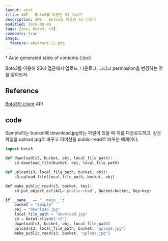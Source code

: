 ```yaml
---
layout: post
title: AWS - Boto3를 이용한 S3 다루기 
description: AWS - Boto3를 이용한 S3 다루기 
modified: 2016-08-09
tags: [aws, boto3, s3]
comments: true
image:
  feature: abstract-11.png
---
```


<section id="table-of-contents" class="toc">
<div id="drawer" markdown="1">
*  Auto generated table of contents
{:toc}
</div>
</section><!-- /#table-of-contents -->

Boto3를 이용해 S3에 접근해서 업로드, 다운로그, 그리고 permission을 변경하는 것을 알아보자. 

## Reference

[Boto3의 client](http://boto3.readthedocs.io/en/latest/reference/services/s3.html#client) API

## code

Sample라는 bucket에 download.jpg라는 파일이 있을 때 이를 다운로드하고, 같은 파일을 upload.jpg로 바꾸고 퍼미션을 public-read로 바꾸는 예제이다. 


```python
import boto3

def download(s3, bucket, obj, local_file_path):
    s3.download_file(bucket, obj, local_file_path)

def upload(s3, local_file_path, bucket, obj):
    s3.upload_file(local_file_path, bucket, obj)

def make_public_read(s3, bucket, key):
    s3.put_object_acl(ACL='public-read', Bucket=bucket, Key=key)

if __name__ == "__main__":
    bucket = "Sample"
    obj = "download.jpg"
    local_file_path = "download.jpg"
    s3 = boto3.client('s3')
    download(s3, bucket, obj, local_file_path)
    upload(s3, local_file_path, bucket, "upload.jpg")
    make_public_read(s3, bucket, "upload.jpg")

```
